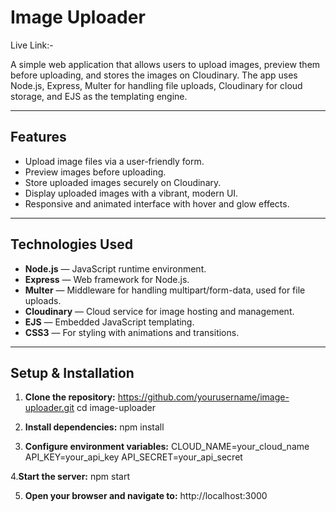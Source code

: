 # Image Uploader

Live Link:- 

A simple web application that allows users to upload images, preview them before uploading, and stores the images on Cloudinary. The app uses Node.js, Express, Multer for handling file uploads, Cloudinary for cloud storage, and EJS as the templating engine.

---

## Features

- Upload image files via a user-friendly form.
- Preview images before uploading.
- Store uploaded images securely on Cloudinary.
- Display uploaded images with a vibrant, modern UI.
- Responsive and animated interface with hover and glow effects.

---

## Technologies Used

- **Node.js** — JavaScript runtime environment.
- **Express** — Web framework for Node.js.
- **Multer** — Middleware for handling multipart/form-data, used for file uploads.
- **Cloudinary** — Cloud service for image hosting and management.
- **EJS** — Embedded JavaScript templating.
- **CSS3** — For styling with animations and transitions.

---

## Setup & Installation

1. **Clone the repository:**
https://github.com/yourusername/image-uploader.git
   cd image-uploader
2. 	**Install dependencies:**
    npm install

3. **Configure environment variables:**
    CLOUD_NAME=your_cloud_name
API_KEY=your_api_key
API_SECRET=your_api_secret

4.**Start the server:** npm start

5. **Open your browser and navigate to:**  http://localhost:3000    
